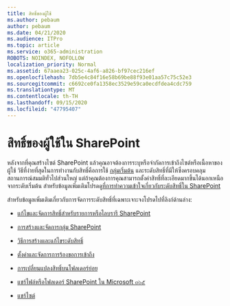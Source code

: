```yaml
---
title: สิทธิ์ของผู้ใช้
ms.author: pebaum
author: pebaum
ms.date: 04/21/2020
ms.audience: ITPro
ms.topic: article
ms.service: o365-administration
ROBOTS: NOINDEX, NOFOLLOW
localization_priority: Normal
ms.assetid: 67aaea23-025c-4af6-a826-bf97cec216ef
ms.openlocfilehash: 7db5e4c84f16e58b69be88f93e01aa57c75c52e3
ms.sourcegitcommit: c6692ce0fa1358ec3529e59ca0ecdfdea4cdc759
ms.translationtype: MT
ms.contentlocale: th-TH
ms.lasthandoff: 09/15/2020
ms.locfileid: "47795407"
---
```

# <a name="user-permissions-in-sharepoint"></a>สิทธิ์ของผู้ใช้ใน SharePoint

หลังจากที่คุณสร้างไซต์ SharePoint แล้วคุณอาจต้องการระบุหรือจำกัดการเข้าถึงไซต์หรือเนื้อหาของผู้ใช้ วิธีที่ง่ายที่สุดในการทำงานกับสิทธิ์คือการใช้ [กลุ่มเริ่มต้น](https://docs.microsoft.com/sharepoint/default-sharepoint-groups) และระดับสิทธิ์ที่มีให้ซึ่งครอบคลุมสถานการณ์สมมติทั่วไปส่วนใหญ่ แต่ถ้าคุณต้องการคุณสามารถตั้งค่าสิทธิ์ที่ละเอียดมากขึ้นได้นอกเหนือจากระดับเริ่มต้น สำหรับข้อมูลเพิ่มเติมโปรดดู[ที่การทำความเข้าใจเกี่ยวกับระดับสิทธิ์ใน SharePoint](https://docs.microsoft.com/sharepoint/understanding-permission-levels)

สำหรับข้อมูลเพิ่มเติมเกี่ยวกับการจัดการระดับสิทธิ์ที่เฉพาะเจาะจงโปรดไปที่ลิงก์ด้านล่าง:

- [แก้ไขและจัดการสิทธิ์สำหรับรายการหรือไลบรารี SharePoint](https://support.office.com/article/customize-permissions-for-a-sharepoint-list-or-library-02d770f3-59eb-4910-a608-5f84cc297782)

- [การสร้างและจัดการกลุ่ม SharePoint](https://docs.microsoft.com/sharepoint/customize-sharepoint-site-permissions)

- [วิธีการสร้างและแก้ไขระดับสิทธิ์](https://docs.microsoft.com/sharepoint/how-to-create-and-edit-permission-levels)

- [ตั้งค่าและจัดการการร้องขอการเข้าถึง](https://support.office.com/article/set-up-and-manage-access-requests-94b26e0b-2822-49d4-929a-8455698654b3)

- [การเปลี่ยนแปลงสิทธิ์บนโฟลเดอร์ย่อย](https://support.office.com/article/change-the-permissions-on-a-subfolder-5427bd7c-f20a-4f75-8cf2-5359dd45a1a6)

- [แชร์ไฟล์หรือโฟลเดอร์ SharePoint ใน Microsoft ๓๖๕](https://support.office.com/article/share-sharepoint-files-or-folders-1fe37332-0f9a-4719-970e-d2578da4941c)

- [แชร์ไซต์](https://support.office.com/article/share-a-site-958771a8-d041-4eb8-b51c-afea2eae3658)
